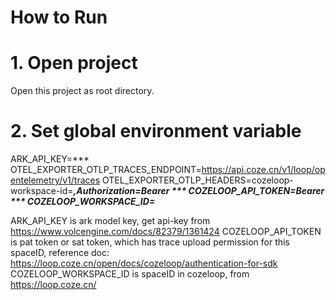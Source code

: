 # How to Run

# 1. Open project
Open this project as root directory.

# 2. Set global environment variable
ARK_API_KEY=***
OTEL_EXPORTER_OTLP_TRACES_ENDPOINT=https://api.coze.cn/v1/loop/opentelemetry/v1/traces
OTEL_EXPORTER_OTLP_HEADERS=cozeloop-workspace-id=***,Authorization=Bearer ***
COZELOOP_API_TOKEN=Bearer ***
COZELOOP_WORKSPACE_ID=***

ARK_API_KEY is ark model key, get api-key from https://www.volcengine.com/docs/82379/1361424
COZELOOP_API_TOKEN is pat token or sat token, which has trace upload permission for this spaceID, reference doc: https://loop.coze.cn/open/docs/cozeloop/authentication-for-sdk
COZELOOP_WORKSPACE_ID is spaceID in cozeloop, from https://loop.coze.cn/
